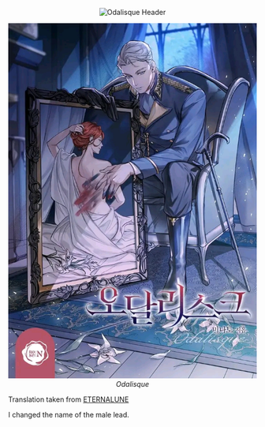 <p align="center">
<img src="https://readme-typing-svg.herokuapp.com?font=Dancing+Script&size=32&color=A60000&center=true&width=600&lines=The+Hidden+Muse&repeat=false" alt="Odalisque Header" />
</p>

<p align="center">
  <img src="./Assets/Odalisque.jpg" alt="Odalisque Cover" style="max-width:100%;height:auto;" />
  <br>
  <em><i>Odalisque</i></em>
</p>

Translation taken from [ETERNALUNE](https://eternalune.com/)

I changed the name of the male lead.


